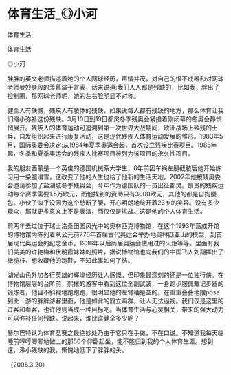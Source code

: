 # 体育生活_◎小河

体育生活

体育生活

◎小河

胖胖的英文老师描述着她的个人网球经历，声情并茂，对自己的恨不成器和对网球老师曼妙身段的羡慕溢于言表，话末说道:我们人人都是残缺的，比如我，胖出了控制圈，那网球老师呢，她的左右脸明显不对称。

健全人有缺憾，残疾人有肢体的残缺，如果说每人都有残缺的地方，那么体育让我们缩小弥补这份残缺。3月10日到19日都灵冬季残奥会紧接着刚闭幕的冬奥会静悄悄展开。残疾人的体育运动可追溯到第一次世界大战期间，欧洲战场上致残的士兵，自发组织起来进行康复活动，这是现代残疾人体育运动发展的雏形。1983年5月，国际奥委会决定:从1984年夏季奥运会起，首次设立残疾比赛项目。1988年起，冬季和夏季奥运会的残疾人比赛项目被列为该项目的永久性项目。

我的朋友西蒙是一个英俊的德国机械系大学生，6年前因车祸左腿截肢后他开始练习用一条腿滑雪，这改变了他的人生也给了他新的生活天地。2002年他被残奥委会邀请参加了盐湖城冬季残奥会，今年作为德国队的一员出征都灵。昂贵的残疾运动每个赛季需要1.5万欧元，而他找到的资助只有3000欧元，其他的都是自掏腰包。小伙子似乎没因为这个愁断了腰，开心明朗地绽开着23岁的笑容。没有多少观众，那就更多意义上不是表演，而仅仅是挑战。这是他的个人体育生活。

前两年去过位于瑞士洛桑田园风光中的奥林匹克博物馆，在这个1993年落成开馆的博物馆内陈列着从公元前776年首届古代奥运会举办地奥林匹亚山的模型，到首届现代奥运会的纪念金币，1936年以后历届奥运会使用过的火炬等等。里面有我们美美的许艳梅和伏明霞妹妹的照片，据说博物馆也向我们的中国飞人刘翔挥出了橄榄枝，想收藏他的跑鞋，不知此事如何了结。

湖光山色外加各行英雄的辉煌经历让人感慨。但印象最深刻的还是一位独行侠。在博物馆层层的台阶前，熙攘的游客中看到这位全副武装，一身跑步服佩戴记步器的锻炼者，他目不斜视地跑跑跑，很明显他的左臂袖是空的。在重重叠叠地摆pose到此一游的胖胖游客里面，他是如此的鹤立鸡群，让人无法逼视。我们仅是这里的过客和看客，也许他则当成一种目标吧。当体育生活与心灵相关，带来的强大动力可以弥补任何残缺。说起来，谁比谁健全多少呢？

赫尔巴特认为体育竞赛之最绝妙处乃由于它只在手做，不在口说。不知道我每天临睡前哼哼唧唧地做上的那50个仰卧起坐，能不能归到我的个人体育生涯。想到这，渺小残缺的我，惭愧地低下了胖胖的头。

（2006.3.20）